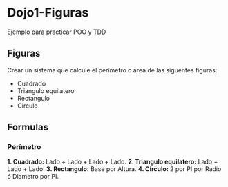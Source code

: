 # Dojo1-Figuras
Ejemplo para practicar POO y TDD

## Figuras

Crear un sistema que calcule el perímetro o área de las siguentes figuras: 
  * Cuadrado
  * Triangulo equilatero
  * Rectangulo
  * Circulo

## Formulas
### Perímetro
 
 **1. Cuadrado:** Lado + Lado + Lado + Lado.
 **2. Triangulo equilatero:** Lado + Lado + Lado.
 **3. Rectangulo:** Base por Altura.
 **4. Circulo:** 2 por PI por Radio ó Diametro por PI.
